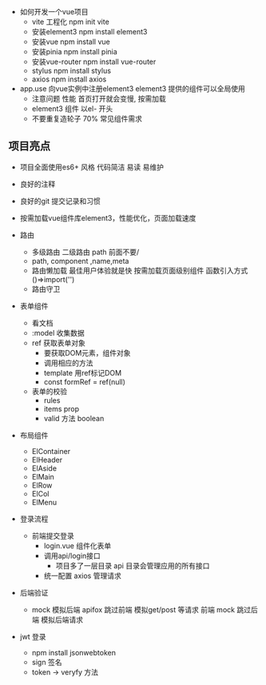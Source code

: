 - 如何开发一个vue项目
  - vite 工程化
    npm init vite
  - 安装element3
    npm install element3
  - 安装vue
    npm install vue
  - 安装pinia
    npm install pinia
  - 安装vue-router
    npm install vue-router
  - stylus
    npm install stylus
  - axios
    npm install axios
- app.use
  向vue实例中注册element3
  element3 提供的组件可以全局使用
  - 注意问题 性能
    首页打开就会变慢, 按需加载
  - element3 组件 以el- 开头
  - 不要重复造轮子 70% 常见组件需求


## 项目亮点
- 项目全面使用es6+ 风格
  代码简洁 易读 易维护
- 良好的注释
- 良好的git 提交记录和习惯

- 按需加载vue组件库element3，性能优化，页面加载速度
- 路由
  - 多级路由
     二级路由 path 前面不要/
  - path, component ,name,meta 
  - 路由懒加载
    最佳用户体验就是快
    按需加载页面级别组件 函数引入方式 ()=>import('')
  - 路由守卫
- 表单组件
  - 看文档
  - :model 收集数据
  - ref 获取表单对象
    - 要获取DOM元素，组件对象
    - 调用相应的方法
    - template 用ref标记DOM
    - const formRef = ref(null)
  - 表单的校验
    - rules
    - items prop
    - valid 方法 boolean

- 布局组件
  - ElContainer
  - ElHeader
  - ElAside
  - ElMain
  - ElRow
  - ElCol
  - ElMenu
  

- 登录流程
  - 前端提交登录
    - login.vue 组件化表单
    - 调用api/login接口
      - 项目多了一层目录 api 目录会管理应用的所有接口
    -  统一配置 axios 管理请求
- 后端验证
  - mock 模拟后端
    apifox 跳过前端 模拟get/post 等请求
    前端 mock 跳过后端 模拟后端请求 

- jwt 登录
  - npm install jsonwebtoken
  - sign 签名
  - token -> veryfy 方法 
